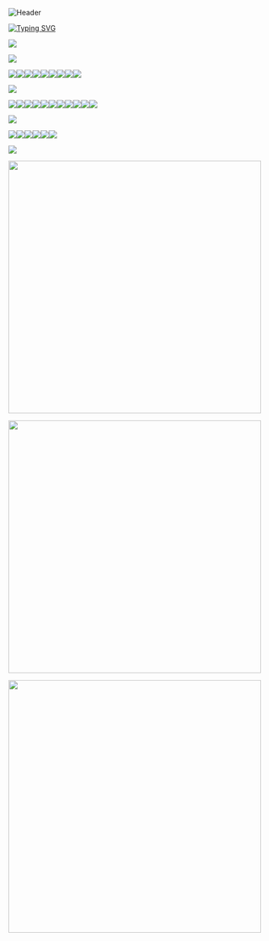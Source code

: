 ![Header](./github-header-image.png)


<a href="https://git.io/typing-svg"><img src="https://readme-typing-svg.demolab.com?font=museo&weight=100&duration=2000&pause=2000&color=b8edea&vCenter=true&width=600&lines=Always+learning+new+things;%2B4+years+of+development+experience;Passion+for+robotics+and+software+development;2+years+of+industry+experience" alt="Typing SVG" /></a>
<!-- https://readme-typing-svg.demolab.com/demo/?font=museo&weight=100&duration=2000&pause=2000&color=77FB94&vCenter=true&width=600&lines=Always+learning+new+things;%2B4+years+of+development+experience;Passion+for+robotics+and+software+development;2+years+of+industry+experience !-->

[<img src="https://img.shields.io/badge/Personal%20Website-b8edea?style=for-the-badge&logo=windows%20terminal&logoColor=black">](https://aidankeighron.dev/)

<img src="https://fakeimg.pl/110x30/ffffff,0/b8edea,255/?text=Languages&font=museo&font_size=20">

[<img src="https://img.shields.io/badge/Java-ED8B00?style=for-the-badge&logo=java&logoColor=white">](https://github.com/Ileriayo/markdown-badges)<img src="https://img.shields.io/badge/C%23-239120?style=for-the-badge&logo=c-sharp&logoColor=white"><img src="https://img.shields.io/badge/c++-%2300599C.svg?style=for-the-badge&logo=c%2B%2B&logoColor=white"><img src="https://img.shields.io/badge/Python-3776AB?style=for-the-badge&logo=python&logoColor=white"><img src="https://img.shields.io/badge/HTML5-E34F26?style=for-the-badge&logo=html5&logoColor=white"><img src="https://img.shields.io/badge/CSS-239120?&style=for-the-badge&logo=css3&logoColor=white"><img src="https://img.shields.io/badge/Markdown-000000?style=for-the-badge&logo=markdown&logoColor=white"><img src="https://img.shields.io/badge/javascript-%23323330.svg?style=for-the-badge&logo=javascript&logoColor=%23F7DF1E"><img src="https://img.shields.io/badge/typescript-%23007ACC.svg?style=for-the-badge&logo=typescript&logoColor=white">

<img src="https://fakeimg.pl/130x30/ffffff,0/b8edea,255/?text=Frameworks&font=museo&font_size=20">

<img src="https://img.shields.io/badge/Electron-191970?style=for-the-badge&logo=Electron&logoColor=white"><img src="https://img.shields.io/badge/react_native-%2320232a.svg?style=for-the-badge&logo=react&logoColor=%2361DAFB"><img src="https://img.shields.io/badge/express.js-%23404d59.svg?style=for-the-badge&logo=express&logoColor=%2361DAFB"><img src="https://img.shields.io/badge/expo-1C1E24?style=for-the-badge&logo=expo&logoColor=#D04A37"><img src="https://img.shields.io/badge/Next-black?style=for-the-badge&logo=next.js&logoColor=white"><img src="https://img.shields.io/badge/node.js-6DA55F?style=for-the-badge&logo=node.js&logoColor=white"><img src="https://img.shields.io/badge/react-%2320232a.svg?style=for-the-badge&logo=react&logoColor=%2361DAFB"><img src="https://img.shields.io/badge/opencv-%23white.svg?style=for-the-badge&logo=opencv&logoColor=white"><img src="https://img.shields.io/badge/Socket.io-black?style=for-the-badge&logo=socket.io&badgeColor=010101"><img src="https://img.shields.io/badge/tailwindcss-%2338B2AC.svg?style=for-the-badge&logo=tailwind-css&logoColor=white"><img src="https://img.shields.io/badge/threejs-black?style=for-the-badge&logo=three.js&logoColor=white">

<img src="https://fakeimg.pl/55x30/ffffff,0/b8edea,255/?text=Tools&font=museo&font_size=20">

<!--https://github.com/Ileriayo/markdown-badges!-->

<img src="https://img.shields.io/badge/TensorFlow-FF6F00?style=for-the-badge&logo=tensorflow&logoColor=white"><img src="https://img.shields.io/badge/MySQL-005C84?style=for-the-badge&logo=mysql&logoColor=white"><img src="https://img.shields.io/badge/windows%20terminal-4D4D4D?style=for-the-badge&logo=windows%20terminal&logoColor=white"><img src="https://img.shields.io/badge/GIT-E44C30?style=for-the-badge&logo=git&logoColor=white"><img src="https://img.shields.io/badge/firebase-a08021?style=for-the-badge&logo=firebase&logoColor=ffcd34"><img src="https://img.shields.io/badge/Visual%20Studio%20Code-0078d7.svg?style=for-the-badge&logo=visual-studio-code&logoColor=white">

<img src="https://fakeimg.pl/45x30/ffffff,0/86d3ff,255/?text=Stats&font=museo&font_size=20">

[<img src="https://github-readme-stats-swervyk.vercel.app/api?username=aidankeighron&theme=catppuccin_latte&show_icons=true&hide_border=true&include_all_commits=true&count_private=true" width=500>](https://github.com/anuraghazra/github-readme-stats)

[<img src="https://github-readme-streak-stats-fawn-five.vercel.app/?user=aidankeighron&hide_border=true&theme=catppuccin-latte&mode=weekly" width=500>](https://git.io/streak-stats)

[<img src="https://github-readme-stats-swervyk.vercel.app/api/top-langs/?username=aidankeighron&theme=catppuccin_latte&hide_border=true&include_all_commits=true&count_private=true&layout=compact&langs_count=6&exclude_repo=asana-notes-app,Pwnage2022,NewSwerve,PwnageVision,OffseasonSwerve,MTH-314" width=500>](https://github.com/anuraghazra/github-readme-stats)
